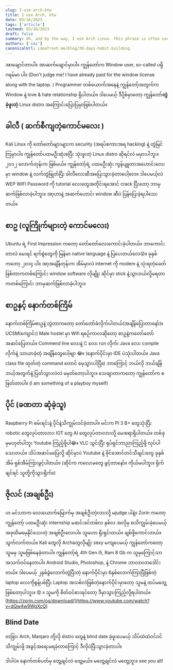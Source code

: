 ```yaml
---
slug: I-use-arch-btw
title: I use Arch, btw
date: 03/16/2023
tags: ['article']
lastmod: 03/16/2023
draft: false
summary: Oh, and by the way, I use Arch Linux. This phrase is often used by Arch users as a way of showing off their technical skills and knowledge.
authors: ['sai']
canonicalUrl: ideafresh.me/blog/30-days-habit-building
---
```


အာချောင်တာပါ။ အာဆက်ချောင်မှာပါ။ ကျွန်တော်က Window user, so-called ပရိုဂရမ်မာ ပါ။ (Don't judge me! I have already paid for the window license along with the laptop. )
Programmer တစ်ယောက်အနေနဲ့ ကျွန်တော့်အတွက်က Window နဲ့ love & hate relationship ရှိပါတယ်။ ဒါပေမယ့် ဒီပို့စ်မှာတော့ ကျွန်တော်**တွဲခဲ့ဖူးတဲ့** Linux distro အကြောင်းပြောပြမှာဖြစ်ပါတယ်။

## ခါလီ ( ဆက်စီကျတဲ့ကောင်မလေး )

Kali Linux ကို တော်တော်များများက security (အရပ်စကားအရ hacking) နဲ့ တွဲမြင်ကြမှာပါ။ ကျွန်တော်ပထမဦးဆုံးစပြီး သုံးဖူးတဲ့ Linux distro ဆိုရင်လဲ မမှားပါဘူး။ ၂၀၁၂ လောက်တုန်းက ဖြစ်မယ်။ ကျွန်တော့်ရဲ့ ပထမဦးဆုံး ကွန်ပျူတာအဟောင်းလေးမှာ window နဲ့ လက်တွဲဖြုတ်ပြီး ခါလီလေးဆီအပြေးသွားခဲ့တာပေါ့လေ။ ဒါပေမယ့်လဲ WEP WIFI Password ကို tutorial လေးတွေအတိုင်းရအောင် crack ပြီးတော့ ဘာမှဆက်ဖြစ်လာခဲ့ပါဘူး။ အာ့ဟာနဲ့ အဆက်ဟောင်း window ဆီပဲ ပြန်ပြေးခဲ့ရပါသေးတယ်။

## စာဥ (လူကြိုက်များတဲ့ ကောင်မလေး)

Ubuntu ရဲ့ First Impression ကတော့ တော်တော်လေးကောင်းခဲ့ပါတယ်။ ဘာကောင်းတာလဲ မေးရင် ရက်စွဲတွေကို မြန်မာ native language နဲ့ ပြပေးတယ်လေ😝။ ခုနှစ်ကတော့ ၂၀၁၄ ပါ။ အာ့အချိန်တုန်းက အိမ်မှာလဲ internet ကို modem နဲ့ သုံးရတဲ့ခေတ်ဖြစ်တာကတစ်ကြောင်း window software လိုမျိူး ဆိုင်မှာ stick နဲ့သွားဝယ်လို့မရတာကတစ်ကြောင်း ဘာမှဆက်ဖြစ်လာခဲ့ပါဘူး။

## စာဥနှင့် နောက်တစ်ကြိမ်

နောက်တစ်ကြိမ်စာဥနဲ့ တွဲတာကတော့ တော်တော်ခံလိုက်ပါတယ်(အချိန်ပြောတာနော်)။ UCSM(ကျောင်း) Male hostel မှာ Wifi ရစဉ်ကာလဆိုတော့ စာဥနဲ့ကတော်တော်အဆင်ပြေတယ်။ Commend line လေးနဲ့ C လေး run လိုက်၊ Java လေး compile လိုက်နဲ့ သာယာခဲ့တဲ့ အချိန်တွေပေါ့ဗျာ 😂။ (နောက်ပိုင်းမှာ IDE ပဲသုံးပါတယ်။ Java class file ထုတ်တဲ့ command တောင် မေ့သွားပါပြီ။) ဘာကြောင့် ဘယ်လို ဘယ်ချိန် ဘယ့်အတွက်နဲ့ ပြတ်သွားလဲလဲ မမှတ်တော့ပါဘူး။ သေချာတာကတော့ ကျွန်တော်က စဖြတ်တာပါ။ (I am something of a playboy myself)

## ပိုင် (ခဏတာ ဆုံခဲ့သူ)

Raspberry Pi စမ်းရင်းနဲ့ ပိုင်နဲ့သိကျွမ်းဝင်ခဲ့တာပါ။ မင်းက PI 3 B+ တွေသုံးပြီး robotic တွေလုပ်တာလား၊ IOT တွေ AI တွေလုပ်တာလားလို့ မေးစရာရှိပါတယ်။ တစ်ခုမှမဟုတ်ပါဘူး Youtube ကြည့်ဖို့ပါ😂။ VLC သွင်းပြီး ရုပ်ရှင်ဘာညာကြည့်ဖို့ လုပ်ပါသေးတယ်။ သိပ်အဆင်မပြေလို့ ဆိုင်မှာပဲ Youtube နဲ့ ဗိုင်အောင်တင်သီချင်းတွေ ခုနှစ်အိမ် ရှစ်အိမ်ကြားဖွင့်ပါတယ်။ (ဆိုင်က ကလေးမတွေ ဖွင့်တာနော်။ ကိုယ်မပါဘူး။ ရိုက်ချင်ရင် သူတို့ကိုသွားရိုက်။)

## ဇိုလင် (အချစ်ဦး)

ဟ မင်းဟာက လေးယောက်မြောက်မှ အချစ်ဦးတဲ့လားလို့ မjudge ပါနဲ့။ Zorin ကတော့ ကျွန်တော့် ပထမဦးဆုံး internship မဆင်းခင်တစ်လ နှစ်လ အလိုမှ စသိကျွမ်းခဲ့ပေမယ့် အခုထိမမေ့နိုင်သေးတဲ့ အချစ်ဦးလေးပါ။ သူမဟာ ရိုးရှင်းတယ်။ ချစ်ဖို့ကောင်းတယ်။ သွက်လက်တယ်။ Kali တွေလို Archတွေလိုမျိုး sexy မကျပေမယ့် ကျွန်တော်ကတော့ သူမမှ သူမဖြစ်နေခဲ့တာပါ။ ကျွန်တော့်ရဲ့ 4th Gen i5, Ram 8 Gb က သူမှကြောင့်သာ အသက်ဝင်နေတာပါ။ Android Studio, Photoshop, နဲ့ Chrome ဘာလာလာဒေါင်းတယ်။ ဒါပေမယ့် ၂နှစ်ခွဲလောက်တွဲပြီးတဲ့ နောက်ပိုင်းမှာ 6နှစ်လောက်ကြာပြီဖြစ်တဲ့ laptop လေးကိုစွန့်ပစ်ပြီး Laptop အသစ်လဲဖြစ်တဲ့နောက်ပိုင်းမှာတော့ သူမနဲ့ ထပ်မတွေ့ဖြစ်တော့ပါဘူး။ 😟 ။ သူမကို စိတ်ဝင်စားရင်တော့ ဒီမှာသွားကြည့်လို့ရပါတယ်။ [https://zorin.com/os/download/](https://www.youtube.com/watch?v=dQw4w9WgXcQ)

## Blind Date

တခြား Arch, Manjaro တို့လို distro တွေနဲ့ blind date ခဲ့ဖူးပေမယ့် သိပ်ထဲထဲဝင်ဝင် သိကျွမ်းဖို့ အခွင့်အရေးမရခဲ့တာကြောင့် ဒီလိုပဲပြီးသွားခဲ့တာပါ။

ဒါပါပဲ။ နောက်တစ်ပတ်မှ တွေ့ချင်လဲ တွေ့မယ်။ မတွေ့ချင်လဲ မတွေ့ဘူး။ see you all!

